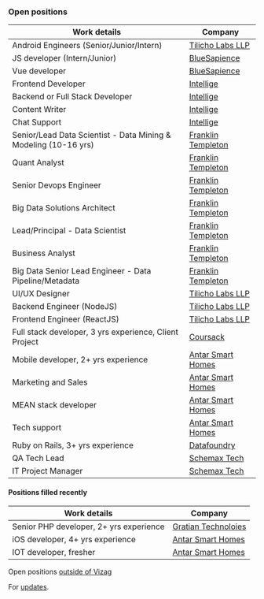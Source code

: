 ### Open positions

| Work details | Company |   
| --- | --- |   
| Android Engineers (Senior/Junior/Intern) | [Tilicho Labs LLP](https://tilicho.in) |    
| JS developer (Intern/Junior) | [BlueSapience](http://www.bluesapience.com) |   
| Vue developer | [BlueSapience](http://www.bluesapience.com) |  
| Frontend Developer | [Intellige](https://intelligetech.com) |   
| Backend or Full Stack Developer | [Intellige](https://intelligetech.com) |   
| Content Writer | [Intellige](https://intelligetech.com) |   
| Chat Support | [Intellige](https://intelligetech.com) |   
| Senior/Lead Data Scientist - Data Mining & Modeling (10-16 yrs) | [Franklin Templeton](https://www.linkedin.com/jobs/view/1662345576/) |  
| Quant Analyst | [Franklin Templeton](https://www.linkedin.com/jobs/view/1673571605/) |   
| Senior Devops Engineer | [Franklin Templeton](https://www.linkedin.com/jobs/view/1635862093/) |   
| Big Data Solutions Architect | [Franklin Templeton](https://www.linkedin.com/jobs/view/1647276668/) |   
| Lead/Principal - Data Scientist | [Franklin Templeton](https://www.linkedin.com/jobs/view/1618769457/) |   
| Business Analyst | [Franklin Templeton](https://www.linkedin.com/jobs/view/1621563762/) |   
| Big Data Senior Lead Engineer - Data Pipeline/Metadata | [Franklin Templeton](https://www.linkedin.com/jobs/view/1662345568/) |   
| UI/UX Designer | [Tilicho Labs LLP](https://tilicho.in) |    
| Backend Engineer (NodeJS) | [Tilicho Labs LLP](https://tilicho.in) |    
| Frontend Engineer (ReactJS) | [Tilicho Labs LLP](https://tilicho.in) |       
| Full stack developer, 3 yrs experience, Client Project | [Coursack](http://coursack.com) |   
| Mobile developer, 2+ yrs experience | [Antar Smart Homes](http://www.antarsmarthomes.com) |    
| Marketing and Sales | [Antar Smart Homes](http://www.antarsmarthomes.com) |    
| MEAN stack developer | [Antar Smart Homes](http://www.antarsmarthomes.com) |    
| Tech support | [Antar Smart Homes](http://www.antarsmarthomes.com) |    
| Ruby on Rails, 3+ yrs experience | [Datafoundry](http://www.datafoundry.ai) |     
| QA Tech Lead | [Schemax Tech](http://schemaxtech.com) |     
| IT Project Manager | [Schemax Tech](http://schemaxtech.com) |    
     
#### Positions filled recently 

| Work details | Company |   
| --- | --- |   
| Senior PHP developer, 2+ yrs experience | [Gratian Technoloies](https://gratian.tech) |      
| iOS developer, 4+ yrs experience | [Antar Smart Homes](http://www.antarsmarthomes.com) |     
| IOT developer, fresher | [Antar Smart Homes](http://www.antarsmarthomes.com) |     
        
Open positions [outside of Vizag](outside)   
    
For [updates](subscribe).  
